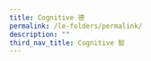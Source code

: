 ```yaml
---
title: Cognitive 德
permalink: /le-folders/permalink/
description: ""
third_nav_title: Cognitive 智
---
```


